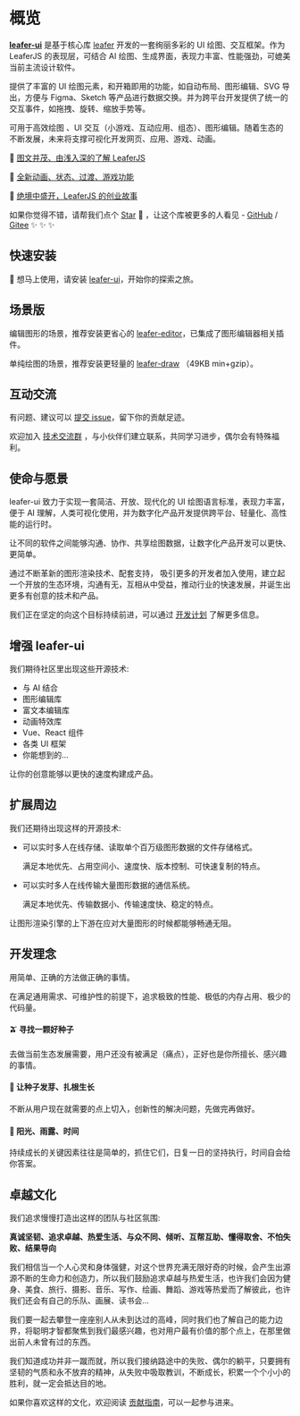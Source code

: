 # 概览

[**leafer-ui**](/guide/install/ui/start.md) 是基于核心库 [leafer](https://github.com/leaferjs/leafer) 开发的一套绚丽多彩的 UI 绘图、交互框架。作为 LeaferJS 的表现层，可结合 AI 绘图、生成界面，表现力丰富、性能强劲，可媲美当前主流设计软件。

提供了丰富的 UI 绘图元素，和开箱即用的功能，如自动布局、图形编辑、SVG 导出，方便与 Figma、Sketch 等产品进行数据交换。并为跨平台开发提供了统一的交互事件，如拖拽、旋转、缩放手势等。

可用于高效绘图 、UI 交互（小游戏、互动应用、组态）、图形编辑。随着生态的不断发展，未来将支撑可视化开发网页、应用、游戏、动画。

📗 [图文并茂、由浅入深的了解 LeaferJS](/blog/2024-07-09.md)

📙 [全新动画、状态、过渡、游戏功能](/blog/2024-09-20.md)

📘 [绝境中盛开，LeaferJS 的创业故事](/blog/2024-04-08.md)

如果你觉得不错，请帮我们点个 [Star](https://github.com/leaferjs/ui) 🌟 ，让这个库被更多的人看见 - [GitHub](https://github.com/leaferjs/ui) / [Gitee](https://gitee.com/leaferjs/ui) ✨ ✨ ✨

## 快速安装

🚀 想马上使用，请安装 [leafer-ui](/guide/install/ui/start.md)，开始你的探索之旅。

## 场景版

编辑图形的场景，推荐安装更省心的 [leafer-editor](/guide/install/editor/start.md)，已集成了图形编辑器相关插件。

单纯绘图的场景，推荐安装更轻量的 [leafer-draw](/guide/install/draw/start.md) （49KB min+gzip）。

## 互动交流

有问题、建议可以 [提交 issue](https://github.com/leaferjs/ui/issues)，留下你的贡献足迹。

欢迎加入 [技术交流群](https://leaferjs.com/#contact) ，与小伙伴们建立联系，共同学习进步，偶尔会有特殊福利。

<!-- ## 阅读顺序

🚀 请先阅读完第 1 本书： [快速上手](/guide/basic/app.md)，轻松入门 😎。

🍉 第 2 本书： [参考手册](/reference/)，详解所有元素、属性方法、事件、类库的使用。

🍊 第 3 本书： [插件中心](/plugin/)，了解让你事半功倍的官方、社区插件。

另外，我们还提供了不断更新的 [场景示例](/example/) 供你学习，通过顶部导航栏可以快速切换。 -->

## 使命与愿景

leafer-ui 致力于实现一套简洁、开放、现代化的 UI 绘图语言标准，表现力丰富，便于 AI 理解，人类可视化使用，并为数字化产品开发提供跨平台、轻量化、高性能的运行时。

让不同的软件之间能够沟通、协作、共享绘图数据，让数字化产品开发可以更快、更简单。

通过不断革新的图形渲染技术、配套支持， 吸引更多的开发者加入使用，建立起一个开放的生态环境，沟通有无，互相从中受益，推动行业的快速发展，并诞生出更多有创意的技术和产品。

我们正在坚定的向这个目标持续前进，可以通过 [开发计划](../plan/) 了解更多信息。

<!-- ## 最佳应用场景

使用 leafer-ui 可以快速开发在线图形、图像、文字类数字化产品，不限于 Figma、Miro、Canva、Notion、Webflow。

出色的创建速度和性能，可以为 AI 绘图、 生成界面提供强有力的支撑。 -->

## 增强 leafer-ui

我们期待社区里出现这些开源技术:

- 与 AI 结合
- 图形编辑库
- 富文本编辑库
- 动画特效库
- Vue、React 组件
- 各类 UI 框架
- 你能想到的...

让你的创意能够以更快的速度构建成产品。

## 扩展周边

我们还期待出现这样的开源技术:

- 可以实时多人在线存储、读取单个百万级图形数据的文件存储格式。

  满足本地优先、占用空间小、速度快、版本控制、可快速复制的特点。

- 可以实时多人在线传输大量图形数据的通信系统。

  满足本地优先、传输数据小、传输速度快、稳定的特点。

让图形渲染引擎的上下游在应对大量图形的时候都能够畅通无阻。

## 开发理念

用简单、正确的方法做正确的事情。

在满足通用需求、可维护性的前提下，追求极致的性能、极低的内存占用、极少的代码量。

#### 🫒 寻找一颗好种子

去做当前生态发展需要，用户还没有被满足（痛点），正好也是你所擅长、感兴趣的事情。

#### 🌱 让种子发芽、扎根生长

不断从用户现在就需要的点上切入，创新性的解决问题，先做完再做好。

#### 🌴 阳光、雨露、时间

持续成长的关键因素往往是简单的，抓住它们，日复一日的坚持执行，时间自会给你答案。

## 卓越文化

我们追求慢慢打造出这样的团队与社区氛围:

**真诚坚韧、追求卓越、热爱生活、与众不同、倾听、互帮互助、懂得取舍、不怕失败、结果导向**

我们相信当一个人心灵和身体强健，对这个世界充满无限好奇的时候，会产生出源源不断的生命力和创造力，所以我们鼓励追求卓越与热爱生活，也许我们会因为健身、美食、旅行、摄影、音乐、写作、绘画、舞蹈、游戏等热爱而了解彼此，也许我们还会有自己的乐队、画展、读书会...

我们要一起去攀登一座座别人从未到达过的高峰，同时我们也了解自己的能力边界，将聪明才智都聚焦到我们最感兴趣，也对用户最有价值的那个点上，在那里做出前人未曾有过的东西。

我们知道成功并非一蹴而就，所以我们接纳路途中的失败、偶尔的躺平，只要拥有坚韧的气质和永不放弃的精神，从失败中吸取教训，不断成长，积累一个个小小的胜利，就一定会抵达目的地。

如果你喜欢这样的文化，欢迎阅读 [贡献指南](/contribute/guide.md)，可以一起参与进来。
